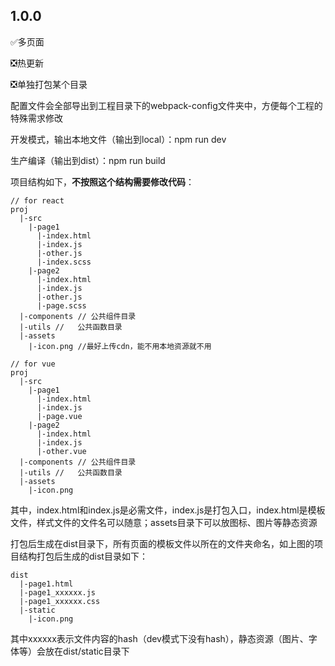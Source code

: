## 1.0.0
✅多页面

❎热更新

❎单独打包某个目录

配置文件会全部导出到工程目录下的webpack-config文件夹中，方便每个工程的特殊需求修改

开发模式，输出本地文件（输出到local）：npm run dev

生产编译（输出到dist）：npm run build

项目结构如下，**不按照这个结构需要修改代码**：
```
// for react
proj
  |-src
    |-page1
      |-index.html
      |-index.js
      |-other.js
      |-index.scss
    |-page2
      |-index.html
      |-index.js
      |-other.js
      |-page.scss
  |-components // 公共组件目录
  |-utils //   公共函数目录    
  |-assets
    |-icon.png //最好上传cdn，能不用本地资源就不用

// for vue    
proj
  |-src
    |-page1
      |-index.html
      |-index.js
      |-page.vue
    |-page2
      |-index.html
      |-index.js
      |-other.vue
  |-components // 公共组件目录
  |-utils //   公共函数目录
  |-assets
    |-icon.png  
```
其中，index.html和index.js是必需文件，index.js是打包入口，index.html是模板文件，样式文件的文件名可以随意；assets目录下可以放图标、图片等静态资源

打包后生成在dist目录下，所有页面的模板文件以所在的文件夹命名，如上图的项目结构打包后生成的dist目录如下：
```
dist
  |-page1.html
  |-page1_xxxxxx.js
  |-page1_xxxxxx.css
  |-static
    |-icon.png
```
其中xxxxxx表示文件内容的hash（dev模式下没有hash），静态资源（图片、字体等）会放在dist/static目录下


